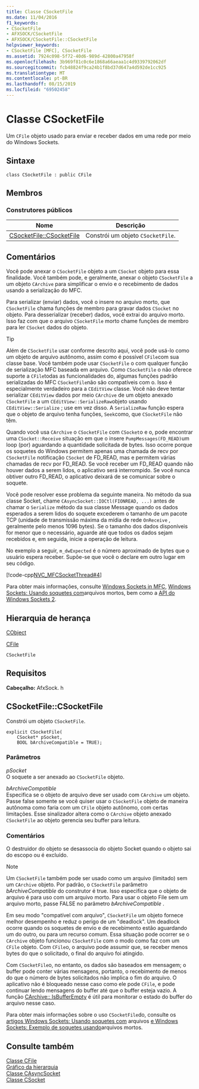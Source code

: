 ```yaml
---
title: Classe CSocketFile
ms.date: 11/04/2016
f1_keywords:
- CSocketFile
- AFXSOCK/CSocketFile
- AFXSOCK/CSocketFile::CSocketFile
helpviewer_keywords:
- CSocketFile [MFC], CSocketFile
ms.assetid: 7924c098-5f72-40d6-989d-42800a47958f
ms.openlocfilehash: 3b969f81c0c6e1868a66aeaa1c4d9339792062df
ms.sourcegitcommit: fcb48824f9ca24b1f8bd37d647a4d592de1cc925
ms.translationtype: MT
ms.contentlocale: pt-BR
ms.lasthandoff: 08/15/2019
ms.locfileid: "69502458"
---
```

# <a name="csocketfile-class"></a>Classe CSocketFile

Um `CFile` objeto usado para enviar e receber dados em uma rede por meio do Windows Sockets.

## <a name="syntax"></a>Sintaxe

```
class CSocketFile : public CFile
```

## <a name="members"></a>Membros

### <a name="public-constructors"></a>Construtores públicos

|Nome|Descrição|
|----------|-----------------|
|[CSocketFile::CSocketFile](#csocketfile)|Constrói um objeto `CSocketFile`.|

## <a name="remarks"></a>Comentários

Você pode anexar o `CSocketFile` objeto a um `CSocket` objeto para essa finalidade. Você também pode, e geralmente, anexar o objeto `CSocketFile` a um objeto `CArchive` para simplificar o envio e o recebimento de dados usando a serialização do MFC.

Para serializar (enviar) dados, você o insere no arquivo morto, que `CSocketFile` chama funções de membro para gravar dados `CSocket` no objeto. Para desserializar (receber) dados, você extrai do arquivo morto. Isso faz com que o arquivo `CSocketFile` morto chame funções de membro para ler `CSocket` dados do objeto.

> [!TIP]
>  Além de `CSocketFile` usar conforme descrito aqui, você pode usá-lo como um objeto de arquivo autônomo, assim como é possível `CFile`com sua classe base. Você também pode usar `CSocketFile` o com qualquer função de serialização MFC baseada em arquivo. Como `CSocketFile` o não oferece suporte a `CFile`todas as funcionalidades do, algumas funções padrão serializadas do MFC `CSocketFile`não são compatíveis com o. Isso é especialmente verdadeiro para a `CEditView` classe. Você não deve tentar serializar `CEditView` dados por meio `CArchive` de um objeto anexado `CSocketFile` a um `CEditView::SerializeRaw`objeto usando `CEditView::Serialize` ; use em vez disso. A `SerializeRaw` função espera que o objeto de arquivo tenha funções, `Seek`como, que `CSocketFile` não têm.

Quando você usa `CArchive` o `CSocketFile` com `CSocket`o e o, pode encontrar uma `CSocket::Receive` situação em que o insere `PumpMessages(FD_READ)`um loop (por) aguardando a quantidade solicitada de bytes. Isso ocorre porque os soquetes do Windows permitem apenas uma chamada de recv por `CSocketFile` notificação `CSocket` de FD_READ, mas e permitem várias chamadas de recv por FD_READ. Se você receber um FD_READ quando não houver dados a serem lidos, o aplicativo será interrompido. Se você nunca obtiver outro FD_READ, o aplicativo deixará de se comunicar sobre o soquete.

Você pode resolver esse problema da seguinte maneira. No método da sua classe Socket, chame `CAsyncSocket::IOCtl(FIONREAD, ...)` antes de chamar o `Serialize` método da sua classe Message quando os dados esperados a serem lidos do soquete excederem o tamanho de um pacote TCP (unidade de transmissão máxima da mídia de rede `OnReceive` , geralmente pelo menos 1096 bytes). Se o tamanho dos dados disponíveis for menor que o necessário, aguarde até que todos os dados sejam recebidos e, em seguida, inicie a operação de leitura.

No exemplo a seguir, `m_dwExpected` é o número aproximado de bytes que o usuário espera receber. Supõe-se que você o declare em outro lugar em seu código.

[!code-cpp[NVC_MFCSocketThread#4](../../mfc/reference/codesnippet/cpp/csocketfile-class_1.cpp)]

Para obter mais informações, consulte [Windows Sockets in MFC](../../mfc/windows-sockets-in-mfc.md), [Windows Sockets: Usando soquetes com](../../mfc/windows-sockets-using-sockets-with-archives.md)arquivos mortos, bem como a [API do Windows Sockets 2](/windows/win32/WinSock/windows-sockets-start-page-2).

## <a name="inheritance-hierarchy"></a>Hierarquia de herança

[CObject](../../mfc/reference/cobject-class.md)

[CFile](../../mfc/reference/cfile-class.md)

`CSocketFile`

## <a name="requirements"></a>Requisitos

**Cabeçalho:** AfxSock. h

##  <a name="csocketfile"></a>  CSocketFile::CSocketFile

Constrói um objeto `CSocketFile`.

```
explicit CSocketFile(
    CSocket* pSocket,
    BOOL bArchiveCompatible = TRUE);
```

### <a name="parameters"></a>Parâmetros

*pSocket*<br/>
O soquete a ser anexado ao `CSocketFile` objeto.

*bArchiveCompatible*<br/>
Especifica se o objeto de arquivo deve ser usado com `CArchive` um objeto. Passe false somente se você quiser usar o `CSocketFile` objeto de maneira autônoma como faria com um `CFile` objeto autônomo, com certas limitações. Esse sinalizador altera como o `CArchive` objeto anexado `CSocketFile` ao objeto gerencia seu buffer para leitura.

### <a name="remarks"></a>Comentários

O destruidor do objeto se desassocia do objeto Socket quando o objeto sai do escopo ou é excluído.

> [!NOTE]
>  Um `CSocketFile` também pode ser usado como um arquivo (limitado) sem um `CArchive` objeto. Por padrão, o `CSocketFile` parâmetro *bArchiveCompatible* do construtor é true. Isso especifica que o objeto de arquivo é para uso com um arquivo morto. Para usar o objeto File sem um arquivo morto, passe FALSE no parâmetro *bArchiveCompatible* .

Em seu modo "compatível com arquivo", `CSocketFile` um objeto fornece melhor desempenho e reduz o perigo de um "deadlock". Um deadlock ocorre quando os soquetes de envio e de recebimento estão aguardando um do outro, ou para um recurso comum. Essa situação pode ocorrer se o `CArchive` objeto funcionou `CSocketFile` com o modo como faz com um `CFile` objeto. Com `CFile`o, o arquivo pode assumir que, se receber menos bytes do que o solicitado, o final do arquivo foi atingido.

Com `CSocketFile`o, no entanto, os dados são baseados em mensagem; o buffer pode conter várias mensagens, portanto, o recebimento de menos do que o número de bytes solicitados não implica o fim do arquivo. O aplicativo não é bloqueado nesse caso como ele pode `CFile`, e pode continuar lendo mensagens do buffer até que o buffer esteja vazio. A função [CArchive:: IsBufferEmpty](../../mfc/reference/carchive-class.md#isbufferempty) é útil para monitorar o estado do buffer do arquivo nesse caso.

Para obter mais informações sobre o uso `CSocketFile`do, consulte os [artigos Windows Sockets: Usando soquetes com](../../mfc/windows-sockets-using-sockets-with-archives.md) arquivos [e Windows Sockets: Exemplo de soquetes usando](../../mfc/windows-sockets-example-of-sockets-using-archives.md)arquivos mortos.

## <a name="see-also"></a>Consulte também

[Classe CFile](../../mfc/reference/cfile-class.md)<br/>
[Gráfico da hierarquia](../../mfc/hierarchy-chart.md)<br/>
[Classe CAsyncSocket](../../mfc/reference/casyncsocket-class.md)<br/>
[Classe CSocket](../../mfc/reference/csocket-class.md)
